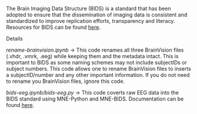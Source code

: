 The Brain Imaging Data Structure (BIDS) is a standard that has been adopted to ensure that the dissemination of imaging data is consistent and standardized
to improve replication efforts, transparency and literacy. Resources for BIDS can be found [here](https://bids.neuroimaging.io/).

Details

_rename-brainvision.ipynb_ -> This code renames all three BrainVision files (.vhdr, .vmrk, .eeg) while keeping them and the metadata intact.
This is important to BIDS as some naming schemes may not include subjectIDs or subject numbers. This code allows one to rename BrainVision files to inserts
a subjectID/number and any other important information. If you do not need to rename you BrainVision files, ignore this code.

_bids-eeg.ipynb/bids-eeg.py_ -> This code coverts raw EEG data into the BIDS standard using MNE-Python and MNE-BIDS. Documentation can be found [here](https://mne.tools/mne-bids/dev/use.html).
